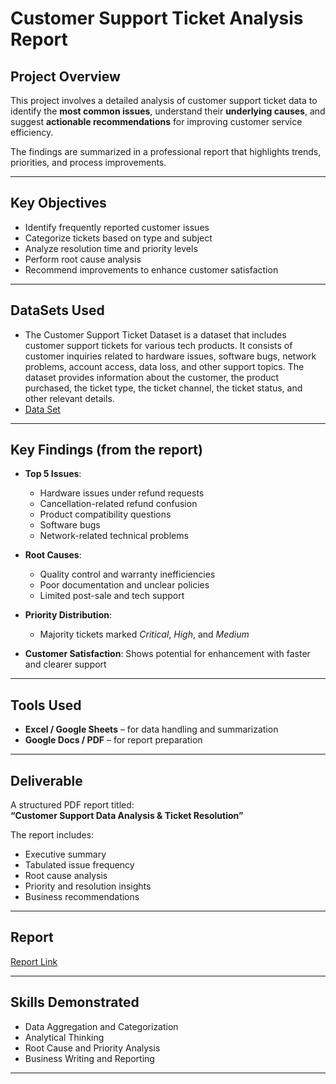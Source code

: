 # Customer Support Ticket Analysis Report

## Project Overview

This project involves a detailed analysis of customer support ticket data to identify the **most common issues**, understand their **underlying causes**, and suggest **actionable recommendations** for improving customer service efficiency.

The findings are summarized in a professional report that highlights trends, priorities, and process improvements.

---

## Key Objectives

- Identify frequently reported customer issues
- Categorize tickets based on type and subject
- Analyze resolution time and priority levels
- Perform root cause analysis
- Recommend improvements to enhance customer satisfaction

---

## DataSets Used
- The Customer Support Ticket Dataset is a dataset that includes customer support tickets for various tech products. It consists of customer inquiries related to hardware issues, software bugs, network problems, account access, data loss, and other support topics. The dataset provides information about the customer, the product purchased, the ticket type, the ticket channel, the ticket status, and other relevant details.
- <a href="https://github.com/sohail06015/FUTURE_DS_02/blob/main/customer_support_tickets.csv"> Data Set </a>

---

## Key Findings (from the report)

- **Top 5 Issues**:
  - Hardware issues under refund requests
  - Cancellation-related refund confusion
  - Product compatibility questions
  - Software bugs
  - Network-related technical problems

- **Root Causes**:
  - Quality control and warranty inefficiencies
  - Poor documentation and unclear policies
  - Limited post-sale and tech support

- **Priority Distribution**:
  - Majority tickets marked *Critical*, *High*, and *Medium*

- **Customer Satisfaction**: Shows potential for enhancement with faster and clearer support

---

## Tools Used

- **Excel / Google Sheets** – for data handling and summarization
- **Google Docs / PDF** – for report preparation

---

## Deliverable

A structured PDF report titled:  
**“Customer Support Data Analysis & Ticket Resolution”**

The report includes:
- Executive summary
- Tabulated issue frequency
- Root cause analysis
- Priority and resolution insights
- Business recommendations

---

## Report
<a href="https://github.com/sohail06015/FUTURE_DS_02/blob/main/Report_1.pdf"> Report Link </a>

---

## Skills Demonstrated

- Data Aggregation and Categorization  
- Analytical Thinking  
- Root Cause and Priority Analysis  
- Business Writing and Reporting

---



